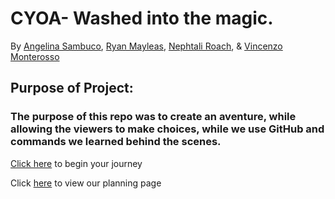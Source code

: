 # CYOA- Washed into the magic.

By [Angelina Sambuco](https://github.com/angelinas8744), [Ryan Mayleas](https://github.com/ryanm6355), [Nephtali Roach](https://github.com/nephtalir6155), & [Vincenzo Monterosso](https://github.com/vincenzom6456)
## Purpose of Project:
### The purpose of this repo was to create an aventure, while allowing the viewers to make choices, while we use GitHub and commands we learned behind the scenes.

[Click here](begin.md) to begin your journey

Click [here](https://docs.google.com/drawings/d/1iEar4gxZzAzZ9D-D667xZ8OKfr6guzmpiUJzQjbF9Ys/edit?usp=sharing) to view our planning page
